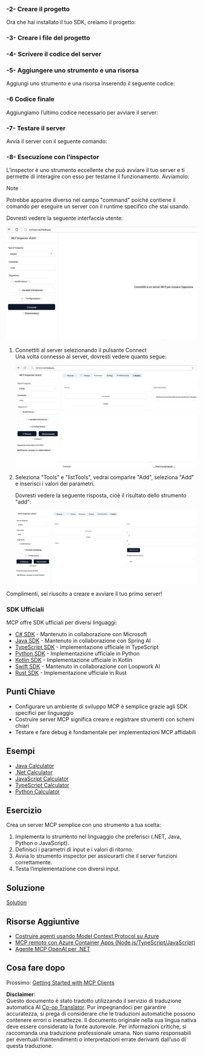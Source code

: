 <!--
CO_OP_TRANSLATOR_METADATA:
{
  "original_hash": "bf05718d019040cf0c7d4ccc6d6a1a88",
  "translation_date": "2025-06-13T05:58:47+00:00",
  "source_file": "03-GettingStarted/01-first-server/README.md",
  "language_code": "it"
}
-->
### -2- Creare il progetto

Ora che hai installato il tuo SDK, creiamo il progetto:

### -3- Creare i file del progetto

### -4- Scrivere il codice del server

### -5- Aggiungere uno strumento e una risorsa

Aggiungi uno strumento e una risorsa inserendo il seguente codice:

### -6 Codice finale

Aggiungiamo l’ultimo codice necessario per avviare il server:

### -7- Testare il server

Avvia il server con il seguente comando:

### -8- Esecuzione con l’inspector

L’inspector è uno strumento eccellente che può avviare il tuo server e ti permette di interagire con esso per testarne il funzionamento. Avviamolo:

> [!NOTE]
> Potrebbe apparire diverso nel campo "command" poiché contiene il comando per eseguire un server con il runtime specifico che stai usando.

Dovresti vedere la seguente interfaccia utente:

![Connect](../../../../translated_images/connect.141db0b2bd05f096fb1dd91273771fd8b2469d6507656c3b0c9df4b3c5473929.it.png)

1. Connettiti al server selezionando il pulsante Connect  
   Una volta connesso al server, dovresti vedere quanto segue:

   ![Connected](../../../../translated_images/connected.73d1e042c24075d386cacdd4ee7cd748c16364c277d814e646ff2f7b5eefde85.it.png)

2. Seleziona "Tools" e "listTools", vedrai comparire "Add", seleziona "Add" e inserisci i valori dei parametri.

   Dovresti vedere la seguente risposta, cioè il risultato dello strumento "add":

   ![Result of running add](../../../../translated_images/ran-tool.a5a6ee878c1369ec1e379b81053395252a441799dbf23416c36ddf288faf8249.it.png)

Complimenti, sei riuscito a creare e avviare il tuo primo server!

### SDK Ufficiali

MCP offre SDK ufficiali per diversi linguaggi:
- [C# SDK](https://github.com/modelcontextprotocol/csharp-sdk) - Mantenuto in collaborazione con Microsoft
- [Java SDK](https://github.com/modelcontextprotocol/java-sdk) - Mantenuto in collaborazione con Spring AI
- [TypeScript SDK](https://github.com/modelcontextprotocol/typescript-sdk) - Implementazione ufficiale in TypeScript
- [Python SDK](https://github.com/modelcontextprotocol/python-sdk) - Implementazione ufficiale in Python
- [Kotlin SDK](https://github.com/modelcontextprotocol/kotlin-sdk) - Implementazione ufficiale in Kotlin
- [Swift SDK](https://github.com/modelcontextprotocol/swift-sdk) - Mantenuto in collaborazione con Loopwork AI
- [Rust SDK](https://github.com/modelcontextprotocol/rust-sdk) - Implementazione ufficiale in Rust

## Punti Chiave

- Configurare un ambiente di sviluppo MCP è semplice grazie agli SDK specifici per linguaggio
- Costruire server MCP significa creare e registrare strumenti con schemi chiari
- Testare e fare debug è fondamentale per implementazioni MCP affidabili

## Esempi

- [Java Calculator](../samples/java/calculator/README.md)
- [.Net Calculator](../../../../03-GettingStarted/samples/csharp)
- [JavaScript Calculator](../samples/javascript/README.md)
- [TypeScript Calculator](../samples/typescript/README.md)
- [Python Calculator](../../../../03-GettingStarted/samples/python)

## Esercizio

Crea un server MCP semplice con uno strumento a tua scelta:  
1. Implementa lo strumento nel linguaggio che preferisci (.NET, Java, Python o JavaScript).  
2. Definisci i parametri di input e i valori di ritorno.  
3. Avvia lo strumento inspector per assicurarti che il server funzioni correttamente.  
4. Testa l’implementazione con diversi input.

## Soluzione

[Solution](./solution/README.md)

## Risorse Aggiuntive

- [Costruire agenti usando Model Context Protocol su Azure](https://learn.microsoft.com/azure/developer/ai/intro-agents-mcp)  
- [MCP remoto con Azure Container Apps (Node.js/TypeScript/JavaScript)](https://learn.microsoft.com/samples/azure-samples/mcp-container-ts/mcp-container-ts/)  
- [Agente MCP OpenAI per .NET](https://learn.microsoft.com/samples/azure-samples/openai-mcp-agent-dotnet/openai-mcp-agent-dotnet/)

## Cosa fare dopo

Prossimo: [Getting Started with MCP Clients](/03-GettingStarted/02-client/README.md)

**Disclaimer**:  
Questo documento è stato tradotto utilizzando il servizio di traduzione automatica AI [Co-op Translator](https://github.com/Azure/co-op-translator). Pur impegnandoci per garantire accuratezza, si prega di considerare che le traduzioni automatiche possono contenere errori o inesattezze. Il documento originale nella sua lingua nativa deve essere considerato la fonte autorevole. Per informazioni critiche, si raccomanda una traduzione professionale umana. Non siamo responsabili per eventuali fraintendimenti o interpretazioni errate derivanti dall’uso di questa traduzione.